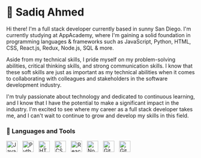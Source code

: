 <h1 align="left">👾 Sadiq Ahmed</h1>
<p align="left">Hi there! I'm a full stack developer currently based in sunny San Diego. I'm currently studying at AppAcademy, where I'm gaining a solid foundation in programming languages & frameworks such as JavaScript, Python, HTML, CSS, React.js, Redux, Node.js, SQL & more.

Aside from my technical skills, I pride myself on my problem-solving abilities, critical thinking skills, and strong communication skills. I know that these soft skills are just as important as my technical abilities when it comes to collaborating with colleagues and stakeholders in the software development industry.

I'm truly passionate about technology and dedicated to continuous learning, and I know that I have the potential to make a significant impact in the industry. I'm excited to see where my career as a full stack developer takes me, and I can't wait to continue to grow and develop my skills in this field.</p>


### 🧰 Languages and Tools
<img align="left" alt="JavaScript" width="30px" style="padding-right:10px;" src="https://cdn.jsdelivr.net/gh/devicons/devicon/icons/javascript/javascript-plain.svg" />
<img align="left" alt="Python" width="30px" style="padding-right:10px;" src="https://cdn.jsdelivr.net/gh/devicons/devicon/icons/python/python-plain.svg" />
<img align="left" alt="HTML" width="30px" style="padding-right:10px;" src="https://cdn.jsdelivr.net/gh/devicons/devicon/icons/html5/html5-plain.svg" />
<img align="left" alt="CSS" width="30px" style="padding-right:10px;" src="https://cdn.jsdelivr.net/gh/devicons/devicon/icons/css3/css3-plain.svg" />
<img align="left" alt="React" width="30px" style="padding-right:10px;" src="https://cdn.jsdelivr.net/gh/devicons/devicon/icons/react/react-original.svg" />
<img align="left" alt="NodeJS" width="30px" style="padding-right:10px;" src="https://cdn.jsdelivr.net/gh/devicons/devicon/icons/nodejs/nodejs-original.svg" />
<img align="left" alt="Git" width="30px" style="padding-right:10px;" src="https://cdn.jsdelivr.net/gh/devicons/devicon/icons/git/git-original.svg" />
<img align="left" alt="GitHub" width="30px" style="padding-right:10px;" src="https://cdn.jsdelivr.net/gh/devicons/devicon/icons/github/github-original.svg" />

